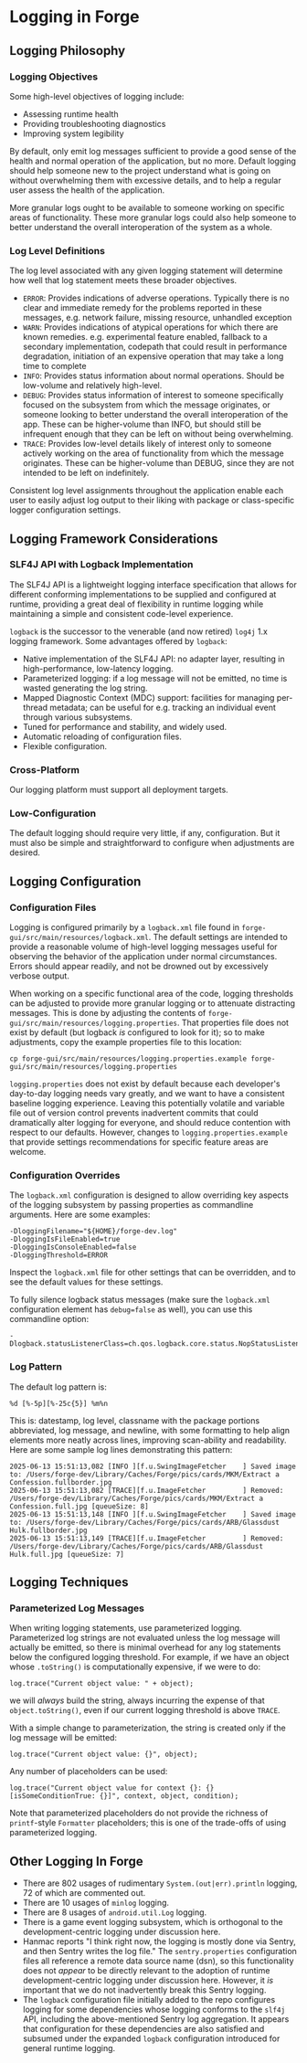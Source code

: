 # Logging in Forge

## Logging Philosophy

### Logging Objectives

Some high-level objectives of logging include:

- Assessing runtime health
- Providing troubleshooting diagnostics
- Improving system legibility

By default, only emit log messages sufficient to provide a good sense of the health and normal operation of the application, but no more. Default logging should help someone new to the project understand what is going on without overwhelming them with excessive details, and to help a regular user assess the health of the application.

More granular logs ought to be available to someone working on specific areas of functionality. These more granular logs could also help someone to better understand the overall interoperation of the system as a whole.

### Log Level Definitions

The log level associated with any given logging statement will determine how well that log statement meets these broader objectives.

- `ERROR`: Provides indications of adverse operations. Typically there is no clear and immediate remedy for the problems reported in these messages, e.g. network failure, missing resource, unhandled exception
- `WARN`: Provides indications of atypical operations for which there are known remedies. e.g. experimental feature enabled, fallback to a secondary implementation, codepath that could result in performance degradation, initiation of an expensive operation that may take a long time to complete
- `INFO`: Provides status information about normal operations. Should be low-volume and relatively high-level.
- `DEBUG`: Provides status information of interest to someone specifically focused on the subsystem from which the message originates, or someone looking to better understand the overall interoperation of the app. These can be higher-volume than INFO, but should still be infrequent enough that they can be left on without being overwhelming.
- `TRACE`: Provides low-level details likely of interest only to someone actively working on the area of functionality from which the message originates. These can be higher-volume than DEBUG, since they are not intended to be left on indefinitely.

Consistent log level assignments throughout the application enable each user to easily adjust log output to their liking with package or class-specific logger configuration settings.


## Logging Framework Considerations

### SLF4J API with Logback Implementation

The SLF4J API is a lightweight logging interface specification that allows for different conforming implementations to be supplied and configured at runtime, providing a great deal of flexibility in runtime logging while maintaining a simple and consistent code-level experience.

`logback` is the successor to the venerable (and now retired) `log4j` 1.x logging framework. Some advantages offered by `logback`:
  - Native implementation of the SLF4J API: no adapter layer, resulting in high-performance, low-latency logging.
  - Parameterized logging: if a log message will not be emitted, no time is wasted generating the log string.
  - Mapped Diagnostic Context (MDC) support: facilities for managing per-thread metadata; can be useful for e.g. tracking an individual event through various subsystems.
  - Tuned for performance and stability, and widely used.
  - Automatic reloading of configuration files.
  - Flexible configuration.

### Cross-Platform

Our logging platform must support all deployment targets.

### Low-Configuration

The default logging should require very little, if any, configuration. But it must also be simple and straightforward to configure when adjustments are desired.


## Logging Configuration

### Configuration Files

Logging is configured primarily by a `logback.xml` file found in `forge-gui/src/main/resources/logback.xml`. The default settings are intended to provide a reasonable volume of high-level logging messages useful for observing the behavior of the application under normal circumstances. Errors should appear readily, and not be drowned out by excessively verbose output.

When working on a specific functional area of the code, logging thresholds can be adjusted to provide more granular logging or to attenuate distracting messages. This is done by adjusting the contents of `forge-gui/src/main/resources/logging.properties`. That properties file does not exist by default (but logback _is_ configured to look for it); so to make adjustments, copy the example properties file to this location:

```
cp forge-gui/src/main/resources/logging.properties.example forge-gui/src/main/resources/logging.properties
```

`logging.properties` does not exist by default because each developer's day-to-day logging needs vary greatly, and we want to have a consistent baseline logging experience. Leaving this potentially volatile and variable file out of version control prevents inadvertent commits that could dramatically alter logging for everyone, and should reduce contention with respect to our defaults. However, changes to `logging.properties.example` that provide settings recommendations for specific feature areas are welcome.

### Configuration Overrides

The `logback.xml` configuration is designed to allow overriding key aspects of the logging subsystem by passing properties as commandline arguments. Here are some examples:

```
-DloggingFilename="${HOME}/forge-dev.log"
-DloggingIsFileEnabled=true
-DloggingIsConsoleEnabled=false
-DloggingThreshold=ERROR
```

Inspect the `logback.xml` file for other settings that can be overridden, and to see the default values for these settings.

To fully silence logback status messages (make sure the `logback.xml` configuration element has `debug=false` as well), you can use this commandline option:

```
-Dlogback.statusListenerClass=ch.qos.logback.core.status.NopStatusListener
```

### Log Pattern

The default log pattern is:

```
%d [%-5p][%-25c{5}] %m%n
```

This is: datestamp, log level, classname with the package portions abbreviated, log message, and newline, with some formatting to help align elements more neatly across lines, improving scan-ability and readability. Here are some sample log lines demonstrating this pattern:

```
2025-06-13 15:51:13,082 [INFO ][f.u.SwingImageFetcher    ] Saved image to: /Users/forge-dev/Library/Caches/Forge/pics/cards/MKM/Extract a Confession.fullborder.jpg
2025-06-13 15:51:13,082 [TRACE][f.u.ImageFetcher         ] Removed: /Users/forge-dev/Library/Caches/Forge/pics/cards/MKM/Extract a Confession.full.jpg [queueSize: 8]
2025-06-13 15:51:13,148 [INFO ][f.u.SwingImageFetcher    ] Saved image to: /Users/forge-dev/Library/Caches/Forge/pics/cards/ARB/Glassdust Hulk.fullborder.jpg
2025-06-13 15:51:13,149 [TRACE][f.u.ImageFetcher         ] Removed: /Users/forge-dev/Library/Caches/Forge/pics/cards/ARB/Glassdust Hulk.full.jpg [queueSize: 7]
```


## Logging Techniques

### Parameterized Log Messages

When writing logging statements, use parameterized logging. Parameterized log strings are not evaluated unless the log message will actually be emitted, so there is minimal overhead for any log statements below the configured logging threshold. For example, if we have an object whose `.toString()` is computationally expensive, if we were to do:

```
log.trace("Current object value: " + object);
```
we will _always_ build the string, always incurring the expense of that `object.toString()`, even if our current logging threshold is above `TRACE`.

With a simple change to parameterization, the string is created only if the log message will be emitted:

```
log.trace("Current object value: {}", object);
```

Any number of placeholders can be used:

```
log.trace("Current object value for context {}: {} [isSomeConditionTrue: {}]", context, object, condition);
```

Note that parameterized placeholders do not provide the richness of `printf`-style `Formatter` placeholders; this is one of the trade-offs of using parameterized logging.

## Other Logging In Forge

- There are 802 usages of rudimentary `System.(out|err).println` logging, 72 of which are commented out.
- There are 10 usages of `minlog` logging.
- There are 8 usages of `android.util.Log` logging.
- There is a game event logging subsystem, which is orthogonal to the development-centric logging under discussion here.
- Hanmac reports "I think right now, the logging is mostly done via Sentry, and then Sentry writes the log file." The `sentry.properties` configuration files all reference a remote data source name (dsn), so this functionality does not _appear_ to be directly relevant to the adoption of runtime development-centric logging under discussion here. However, it _is_ important that we do not inadvertently break this Sentry logging.
- The `logback` configuration file initially added to the repo configures logging for some dependencies whose logging conforms to the `slf4j` API, including the above-mentioned Sentry log aggregation. It appears that configuration for these dependencies are also satisfied and subsumed under the expanded `logback` configuration introduced for general runtime logging.
